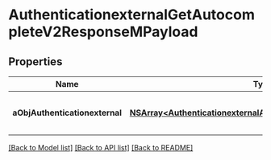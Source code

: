 # AuthenticationexternalGetAutocompleteV2ResponseMPayload

## Properties
Name | Type | Description | Notes
------------ | ------------- | ------------- | -------------
**aObjAuthenticationexternal** | [**NSArray&lt;AuthenticationexternalAutocompleteElementResponse&gt;***](AuthenticationexternalAutocompleteElementResponse.md) | An array of Authenticationexternal autocomplete element response. | 

[[Back to Model list]](../README.md#documentation-for-models) [[Back to API list]](../README.md#documentation-for-api-endpoints) [[Back to README]](../README.md)


